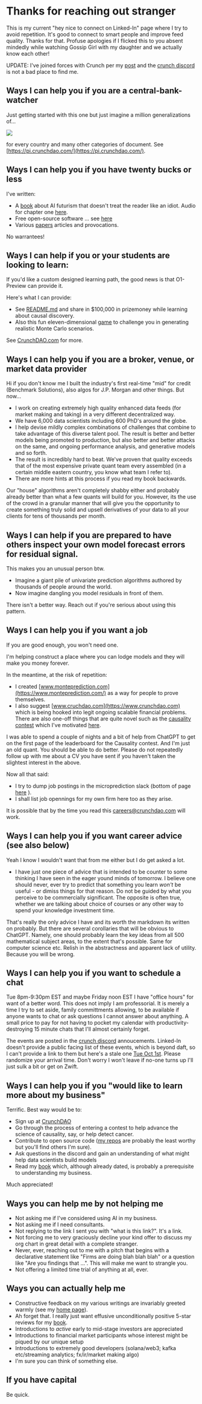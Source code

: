 
# Thanks for reaching out stranger

This is my current "hey nice to connect on Linked-In" page where I try to avoid repetition. It's good to connect to smart people and improve feed quality. Thanks for that. Profuse apologies if I flicked this to you absent mindedly while watching Gossip Girl with my daughter and we actually know each other! 

UPDATE: I've joined forces with Crunch per my [post](https://www.linkedin.com/posts/petercotton_artificialintelligence-ai-forex-activity-7237212886308122624-bZLA?utm_source=share&utm_medium=member_desktop) and the [crunch discord](https://discord.gg/6WZTsC43) is not a bad place to find me.

## Ways I can help you if you are a central-bank-watcher 
Just getting started with this one but just imagine a million generalizations of...

![](https://github.com/microprediction/monteprediction/blob/main/pi_example.png)

for every country and many other categories of document. See [https://pi.crunchdao.com/](https://pi.crunchdao.com/). 

## Ways I can help you if you have twenty bucks or less

I've written:

- A [book](https://www.amazon.com/Microprediction-Building-Open-AI-Network) about AI futurism that doesn't treat the reader like an idiot. Audio for chapter one [here](https://github.com/microprediction/building_an_open_ai_network/blob/main/docs/assets/audio/Microprediction_Chapter_1.mp3).
- Free open-source software ... see [here](https://github.com/microprediction)
- Various [papers](https://github.com/microprediction/home) articles and provocations.

No warrantees! 

## Ways I can help if you or your students are looking to learn:
If you'd like a custom designed learning path, the good news is that O1-Preview can provide it. 

Here's what I can provide:

- See [README.md](https://github.com/microprediction/microprediction/blob/master/README.md) and share in $100,000 in prizemoney while learning about causal discovery. 
- Also this fun eleven-dimensional [game](https://github.com/microprediction/monteprediction_colab_examples/blob/main/monteprediction_entry.ipynb) to challenge you in generating realistic Monte Carlo scenarios.  

See [CrunchDAO.com](www.crunchdao.com) for more. 

## Ways I can help you if you are a broker, venue, or market data provider
Hi if you don't know me I built the industry's first real-time "mid" for credit (Benchmark Solutions), also algos for J.P. Morgan and other things. But now...

- I work on creating extremely high quality enhanced data feeds (for market making and taking) in a very different decentralized way. 
- We have 6,000 data scientists including 600 PhD's around the globe.
- I help devise mildly complex combinations of challenges that combine to take advantage of this diverse talent pool. The result is better and better models being promoted to production, but also better and better attacks on the same, and ongoing performance analysis, and generative models and so forth. 
- The result is incredibly hard to beat. We've proven that quality exceeds that of the most expensive private quant team every assembled (in a certain middle eastern country, you know what team I refer to).
- There are more hints at this process if you read my book backwards.  

Our "house" algorithms aren't completely shabby either and probably already better than what a few quants will build for you. However, its the use of the crowd in a granular manner that will give you the opportunity to create something truly solid and upsell derivatives of your data to all your clients for tens of thousands per month.  

## Ways I can help if you are prepared to have others inspect your own model forecast errors for residual signal. 
This makes you an unusual person btw. 

- Imagine a giant pile of univariate prediction algorithms authored by thousands of people around the world.
- Now imagine dangling you model residuals in front of them. 

There isn't a better way. Reach out if you're serious about using this pattern. 


## Ways I can help you if you want a job

If you are good enough, you won't need one. 

I'm helping construct a place where you can lodge models and they will make you money forever. 

In the meantime, at the risk of repetition:

- I created [www.monteprediction.com](https://www.monteprediction.com/) as a way for people to prove themselves.
- I also suggest [www.cruchdao.com](https://www.crunchdao.com) which is being hooked into legit ongoing scalable financial problems. There are also one-off things that are quite novel such as the [causality contest](https://www.youtube.com/watch?v=AVBE5HLDUIw) which I've motivated [here](https://www.linkedin.com/posts/petercotton_adia-lab-causal-discovery-challenge-trailer-activity-7238230582466412547-YYFr?utm_source=share&utm_medium=member_desktop). 

I was able to spend a couple of nights and a bit of help from ChatGPT to get on the first page of the leaderboard for the Causality contest. And I'm just an old quant. You should be able to do better. Please do not repeatedly follow up with me about a CV you have sent if you haven't taken the slightest interest in the above. 

Now all that said:
  
- I try to dump job postings in the microprediction slack (bottom of page [here](https://www.monteprediction.com/) ).
- I shall list job opennings for my own firm here too as they arise.

It is possible that by the time you read this careers@crunchdao.com will work. 

## Ways I can help you if you want career advice (see also below)
Yeah I know I wouldn't want that from me either but I do get asked a lot. 

- I have just one piece of advice that is intended to be counter to some thinking I have seen in the eager yound minds of tomorrow. I believe one should never, ever try to predict that something you learn *won't* be useful - or dimiss things for that reason. Do not be guided by what you perceive to be commercially significant. The opposite is often true, whether we are talking about choice of courses or any other way to spend your knowledge investment time.

That's really the only advice I have and its worth the markdown its written on probably. But there are several corollaries that will be obvious to ChatGPT. Namely, one should probably learn the key ideas from all 500 mathematical subject areas, to the extent that's possible. Same for computer science etc. Relish in the abstractness and apparent lack of utility. Because you will be wrong.    

## Ways I can help you if you want to schedule a chat 

Tue 8pm-9:30pm EST and maybe Friday noon EST I have "office hours" for want of a better word. This does not imply I am professorial. It is merely a time I try to set aside, family committments allowing, to be available if anyone wants to chat or ask questions I cannot answer about anything. A small price to pay for not having to pocket my calendar with productivity-destroying 15 minute chats that I'll almost certainly forget. 

The events are posted in the [crunch discord](https://discord.gg/35NZpeZ5) annoucements. Linked-In doesn't provide a public facing list of these events, which is beyond daft, so I can't provide a link to them but here's a stale one [Tue Oct 1st](https://www.linkedin.com/events/7237538167250198528/comments/). Please randomize your arrival time. Don't worry I won't leave if no-one turns up I'll just sulk a bit or get on Zwift. 

## Ways I can help you if you "would like to learn more about my business"
Terrific. Best way would be to:

 - Sign up at [CrunchDAO](https://www.crunchdao.com/)
 - Go through the process of entering a contest to help advance the science of causality, say, or help detect cancer.
 - Contribute to open source code ([my repos](https://github.com/microprediction) are probably the least worthy but you'll find others I'm sure).
 - Ask questions in the discord and gain an understanding of what might help data scientists build models
 - Read my [book](https://www.amazon.com/Microprediction-Building-Open-AI-Network) which, although already dated, is probably a prerequisite to understanding my business. 

Much appreciated!

## Ways you can help me by not helping me 

- Not asking me if I've considered using AI in my business. 
- Not asking me if I need consultants.
- Not replying to the link I sent you with "what is this link?". It's a link. 
- Not forcing me to very graciously decline your kind offer to discuss my org chart in great detail with a complete stranger.  
- Never, ever, reaching out to me with a pitch that begins with a declarative statement like "Firms are doing blah blah blah" or a question like "Are you findings that ...". This will make me want to strangle you. 
- Not offering a limited time trial of anything at all, ever. 

## Ways you can actually help me

- Constructive feedback on my various writings are invariably greeted warmly (see my [home page](https://github.com/microprediction/home)).
- Ah forget that. I really just want effusive unconditionally positive 5-star reviews for my [book](https://www.amazon.com/Microprediction-Building-Open-AI-Network/dp/0262047322).
- Introductions to *active* early to mid-stage investors are appreciated
- Introductions to financial market participants whose interest might be piqued by our unique setup
- Introductions to extremely good developers (solana/web3; kafka etc/streaming analytics; fx/ir/market making algo)
- I'm sure you can think of something else. 
  
## If you have capital 

Be quick.  



